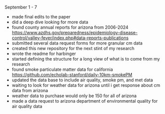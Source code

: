 September 1 - 7

- made final edits to the paper
- did a deep dive looking for more data
- found county annual reports for arizona from 2006-2024 https://www.azdhs.gov/preparedness/epidemiology-disease-control/valley-fever/index.php#data-reports-publications
- submitted several data request forms for more granular cm data
- created this new repository for the next stint of my research
- wrote the readme for harbinger
- started defining the structure for a long view of what is to come from my research
- found smoke particulate matter data for california  https://github.com/echolab-stanford/daily-10km-smokePM
- updated the data base to include air quality, smoke pm, and met data 
- waiting to look for weather data for arizona until i get response about cm data from arizona
- weather data to purchase would only be 150 for all of arizona
- made a data request to arizona department of environmental quality for air quality data
